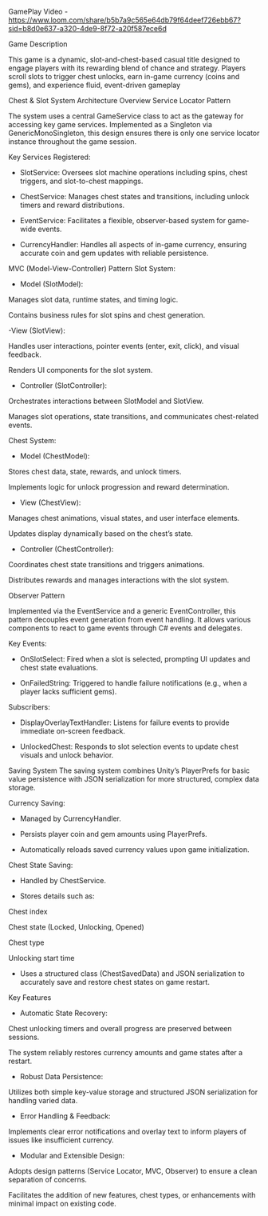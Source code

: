 GamePlay Video -  https://www.loom.com/share/b5b7a9c565e64db79f64deef726ebb67?sid=b8d0e637-a320-4de9-8f72-a20f587ece6d


Game Description 

This game is a dynamic, slot-and-chest-based casual title designed to engage players with its rewarding blend of chance and strategy. Players scroll slots to trigger chest unlocks, earn in-game currency (coins and gems), and experience fluid, event-driven gameplay

Chest & Slot System Architecture Overview
Service Locator Pattern

The system uses a central GameService class to act as the gateway for accessing key game services. Implemented as a Singleton via GenericMonoSingleton<T>, this design ensures there is only one service locator instance throughout the game session.

Key Services Registered:

- SlotService: Oversees slot machine operations including spins, chest triggers, and slot-to-chest mappings.

- ChestService: Manages chest states and transitions, including unlock timers and reward distributions.

- EventService: Facilitates a flexible, observer-based system for game-wide events.

 - CurrencyHandler: Handles all aspects of in-game currency, ensuring accurate coin and gem updates with reliable persistence.

MVC (Model-View-Controller) Pattern
Slot System:

- Model (SlotModel):

Manages slot data, runtime states, and timing logic.

Contains business rules for slot spins and chest generation.

-View (SlotView):

Handles user interactions, pointer events (enter, exit, click), and visual feedback.

Renders UI components for the slot system.

- Controller (SlotController):

Orchestrates interactions between SlotModel and SlotView.

Manages slot operations, state transitions, and communicates chest-related events.


Chest System:

- Model (ChestModel):

Stores chest data, state, rewards, and unlock timers.

Implements logic for unlock progression and reward determination.

- View (ChestView):

Manages chest animations, visual states, and user interface elements.

Updates display dynamically based on the chest’s state.

- Controller (ChestController):

Coordinates chest state transitions and triggers animations.

Distributes rewards and manages interactions with the slot system.

Observer Pattern

Implemented via the EventService and a generic EventController<T>, this pattern decouples event generation from event handling. It allows various components to react to game events through C# events and delegates.

Key Events:

- OnSlotSelect: Fired when a slot is selected, prompting UI updates and chest state evaluations.

- OnFailedString: Triggered to handle failure notifications (e.g., when a player lacks sufficient gems).

Subscribers:

- DisplayOverlayTextHandler: Listens for failure events to provide immediate on-screen feedback.

- UnlockedChest: Responds to slot selection events to update chest visuals and unlock behavior.

Saving System
The saving system combines Unity’s PlayerPrefs for basic value persistence with JSON serialization for more structured, complex data storage.

Currency Saving:

- Managed by CurrencyHandler.

- Persists player coin and gem amounts using PlayerPrefs.

- Automatically reloads saved currency values upon game initialization.

Chest State Saving:

- Handled by ChestService.

- Stores details such as:

Chest index

Chest state (Locked, Unlocking, Opened)

Chest type

Unlocking start time

- Uses a structured class (ChestSavedData) and JSON serialization to accurately save and restore chest states on game restart.

Key Features
- Automatic State Recovery:

Chest unlocking timers and overall progress are preserved between sessions.

The system reliably restores currency amounts and game states after a restart.

- Robust Data Persistence:

Utilizes both simple key-value storage and structured JSON serialization for handling varied data.

- Error Handling & Feedback:

Implements clear error notifications and overlay text to inform players of issues like insufficient currency.

- Modular and Extensible Design:

Adopts design patterns (Service Locator, MVC, Observer) to ensure a clean separation of concerns.

Facilitates the addition of new features, chest types, or enhancements with minimal impact on existing code.